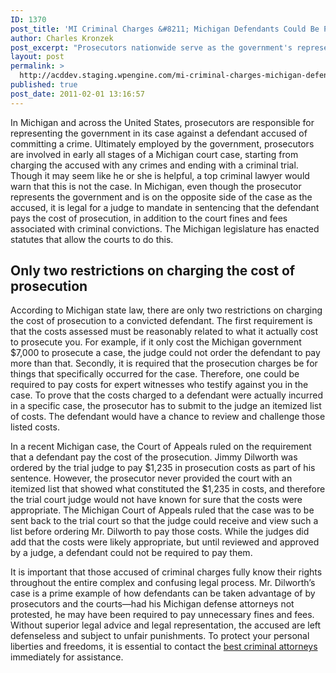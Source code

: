 ```yaml
---
ID: 1370
post_title: 'MI Criminal Charges &#8211; Michigan Defendants Could Be Paying For Their Own Prosecution'
author: Charles Kronzek
post_excerpt: "Prosecutors nationwide serve as the government's representation in cases against a defendant accused of committing a crime. However, in many states (including Michigan), laws mandate that the accused could be required to pay the costs of their own prosecution, in addition to excessive fines and fees already associated with their crime. "
layout: post
permalink: >
  http://acddev.staging.wpengine.com/mi-criminal-charges-michigan-defendants-could-be-paying-for-their-own-prosecution.html
published: true
post_date: 2011-02-01 13:16:57
---
```

In Michigan and across the United States, prosecutors are responsible for representing the government in its case against a defendant accused of committing a crime. Ultimately employed by the government, prosecutors are involved in early all stages of a Michigan court case, starting from charging the accused with any crimes and ending with a criminal trial. Though it may seem like he or she is helpful, a top criminal lawyer would warn that this is not the case. In Michigan, even though the prosecutor represents the government and is on the opposite side of the case as the accused, it is legal for a judge to mandate in sentencing that the defendant pays the cost of prosecution, in addition to the court fines and fees associated with criminal convictions. The Michigan legislature has enacted statutes that allow the courts to do this.



<h2>Only two restrictions on charging the cost of prosecution</h2>

According to Michigan state law, there are only two restrictions on charging the cost of prosecution to a convicted defendant. The first requirement is that the costs assessed must be reasonably related to what it actually cost to prosecute you. For example, if it only cost the Michigan government $7,000 to prosecute a case, the judge could not order the defendant to pay more than that. Secondly, it is required that the prosecution charges be for things that specifically occurred for the case. Therefore, one could be required to pay costs for expert witnesses who testify against you in the case. To prove that the costs charged to a defendant were actually incurred in a specific case, the prosecutor has to submit to the judge an itemized list of costs. The defendant would have a chance to review and challenge those listed costs.

In a recent Michigan case, the Court of Appeals ruled on the requirement that a defendant pay the cost of the prosecution. Jimmy Dilworth was ordered by the trial judge to pay $1,235 in prosecution costs as part of his sentence. However, the prosecutor never provided the court with an itemized list that showed what constituted the $1,235 in costs, and therefore the trial court judge would not have known for sure that the costs were appropriate. The Michigan Court of Appeals ruled that the case was to be sent back to the trial court so that the judge could receive and view such a list before ordering Mr. Dilworth to pay those costs. While the judges did add that the costs were likely appropriate, but until reviewed and approved by a judge, a defendant could not be required to pay them.

It is important that those accused of criminal charges fully know their rights throughout the entire complex and confusing legal process. Mr. Dilworth’s case is a prime example of how defendants can be taken advantage of by prosecutors and the courts—had his Michigan defense attorneys not protested, he may have been required to pay unnecessary fines and fees. Without superior legal advice and legal representation, the accused are left defenseless and subject to unfair punishments. To protect your personal liberties and freedoms, it is essential to contact the <a href="http://acddev.staging.wpengine.com/trial-attorneys.html" target="_blank">best criminal attorneys</a> immediately for assistance.
